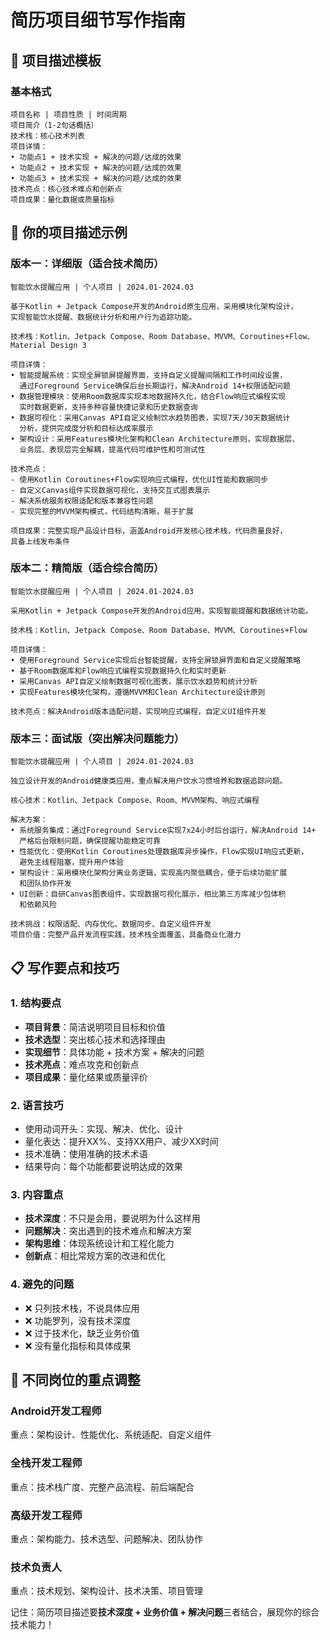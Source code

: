 # 简历项目细节写作指南

## 📝 项目描述模板

### 基本格式
```
项目名称 | 项目性质 | 时间周期
项目简介（1-2句话概括）
技术栈：核心技术列表
项目详情：
• 功能点1 + 技术实现 + 解决的问题/达成的效果
• 功能点2 + 技术实现 + 解决的问题/达成的效果  
• 功能点3 + 技术实现 + 解决的问题/达成的效果
技术亮点：核心技术难点和创新点
项目成果：量化数据或质量指标
```

## 🎯 你的项目描述示例

### 版本一：详细版（适合技术简历）
```
智能饮水提醒应用 | 个人项目 | 2024.01-2024.03

基于Kotlin + Jetpack Compose开发的Android原生应用，采用模块化架构设计，
实现智能饮水提醒、数据统计分析和用户行为追踪功能。

技术栈：Kotlin、Jetpack Compose、Room Database、MVVM、Coroutines+Flow、Material Design 3

项目详情：
• 智能提醒系统：实现全屏锁屏提醒界面，支持自定义提醒间隔和工作时间段设置，
  通过Foreground Service确保后台长期运行，解决Android 14+权限适配问题
• 数据管理模块：使用Room数据库实现本地数据持久化，结合Flow响应式编程实现
  实时数据更新，支持多种容量快捷记录和历史数据查询
• 数据可视化：采用Canvas API自定义绘制饮水趋势图表，实现7天/30天数据统计
  分析，提供完成度分析和目标达成率展示
• 架构设计：采用Features模块化架构和Clean Architecture原则，实现数据层、
  业务层、表现层完全解耦，提高代码可维护性和可测试性

技术亮点：
- 使用Kotlin Coroutines+Flow实现响应式编程，优化UI性能和数据同步
- 自定义Canvas组件实现数据可视化，支持交互式图表展示
- 解决系统服务权限适配和版本兼容性问题
- 实现完整的MVVM架构模式，代码结构清晰，易于扩展

项目成果：完整实现产品设计目标，涵盖Android开发核心技术栈，代码质量良好，
具备上线发布条件
```

### 版本二：精简版（适合综合简历）
```
智能饮水提醒应用 | 个人项目 | 2024.01-2024.03

采用Kotlin + Jetpack Compose开发的Android应用，实现智能提醒和数据统计功能。

技术栈：Kotlin、Jetpack Compose、Room Database、MVVM、Coroutines+Flow

项目详情：
• 使用Foreground Service实现后台智能提醒，支持全屏锁屏界面和自定义提醒策略
• 基于Room数据库和Flow响应式编程实现数据持久化和实时更新
• 采用Canvas API自定义绘制数据可视化图表，展示饮水趋势和统计分析
• 实现Features模块化架构，遵循MVVM和Clean Architecture设计原则

技术亮点：解决Android版本适配问题，实现响应式编程，自定义UI组件开发
```

### 版本三：面试版（突出解决问题能力）
```
智能饮水提醒应用 | 个人项目 | 2024.01-2024.03

独立设计开发的Android健康类应用，重点解决用户饮水习惯培养和数据追踪问题。

核心技术：Kotlin、Jetpack Compose、Room、MVVM架构、响应式编程

解决方案：
• 系统服务集成：通过Foreground Service实现7x24小时后台运行，解决Android 14+
  严格后台限制问题，确保提醒功能稳定可靠
• 性能优化：使用Kotlin Coroutines处理数据库异步操作，Flow实现UI响应式更新，
  避免主线程阻塞，提升用户体验
• 架构设计：采用模块化架构分离业务逻辑，实现高内聚低耦合，便于后续功能扩展
  和团队协作开发
• UI创新：自研Canvas图表组件，实现数据可视化展示，相比第三方库减少包体积
  和依赖风险

技术挑战：权限适配、内存优化、数据同步、自定义组件开发
项目价值：完整产品开发流程实践，技术栈全面覆盖，具备商业化潜力
```

## 📋 写作要点和技巧

### 1. 结构要点
- **项目背景**：简洁说明项目目标和价值
- **技术选型**：突出核心技术和选择理由
- **实现细节**：具体功能 + 技术方案 + 解决的问题
- **技术亮点**：难点攻克和创新点
- **项目成果**：量化结果或质量评价

### 2. 语言技巧
- 使用动词开头：实现、解决、优化、设计
- 量化表达：提升XX%、支持XX用户、减少XX时间
- 技术准确：使用准确的技术术语
- 结果导向：每个功能都要说明达成的效果

### 3. 内容重点
- **技术深度**：不只是会用，要说明为什么这样用
- **问题解决**：突出遇到的技术难点和解决方案
- **架构思维**：体现系统设计和工程化能力
- **创新点**：相比常规方案的改进和优化

### 4. 避免的问题
- ❌ 只列技术栈，不说具体应用
- ❌ 功能罗列，没有技术深度
- ❌ 过于技术化，缺乏业务价值
- ❌ 没有量化指标和具体成果

## 🎯 不同岗位的重点调整

### Android开发工程师
重点：架构设计、性能优化、系统适配、自定义组件

### 全栈开发工程师  
重点：技术栈广度、完整产品流程、前后端配合

### 高级开发工程师
重点：架构能力、技术选型、问题解决、团队协作

### 技术负责人
重点：技术规划、架构设计、技术决策、项目管理

记住：简历项目描述要**技术深度 + 业务价值 + 解决问题**三者结合，展现你的综合技术能力！ 